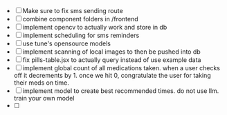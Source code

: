 - [ ] Make sure to fix sms sending route
- [ ] combine component folders in /frontend
- [ ] implement opencv to actually work and store in db
- [ ] implement scheduling for sms reminders
- [ ] use tune's opensource models
- [ ] implement scanning of local images to then be pushed into db
- [ ] fix pills-table.jsx to actually query instead of use example data
- [ ] implement global count of all medications taken. when a user checks off it decrements by 1. once we hit 0, congratulate the user for taking their meds on time.
- [ ] implement model to create best recommended times. do not use llm. train your own model
- [ ] 